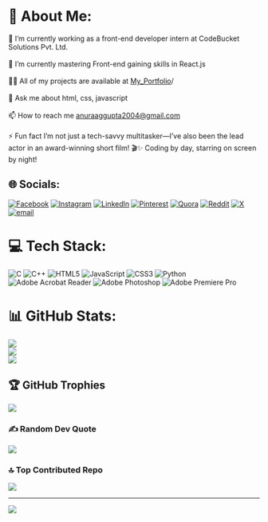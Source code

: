 # 💫 About Me:
🔭 I’m currently working as a front-end developer intern at CodeBucket Solutions Pvt. Ltd.<br><br>🌱 I’m currently mastering Front-end gaining skills in React.js<br><br>👨‍💻 All of my projects are available at [My_Portfolio](https://anuraag-gupta-portfolio.netlify.app/)/<br><br>💬 Ask me about html, css, javascript<br><br>📫 How to reach me anuraaggupta2004@gmail.com<br><br>⚡ Fun fact I’m not just a tech-savvy multitasker—I’ve also been the lead actor in an award-winning short film! 🎬✨ Coding by day, starring on screen by night!


## 🌐 Socials:
[![Facebook](https://img.shields.io/badge/Facebook-%231877F2.svg?logo=Facebook&logoColor=white)](https://facebook.com/anuraag.gupta.737) [![Instagram](https://img.shields.io/badge/Instagram-%23E4405F.svg?logo=Instagram&logoColor=white)](https://instagram.com/anuraag696) [![LinkedIn](https://img.shields.io/badge/LinkedIn-%230077B5.svg?logo=linkedin&logoColor=white)](https://linkedin.com/in/anuraag-gupta-a4877527a) [![Pinterest](https://img.shields.io/badge/Pinterest-%23E60023.svg?logo=Pinterest&logoColor=white)](https://pinterest.com/anuraaggupta2004) [![Quora](https://img.shields.io/badge/Quora-%23B92B27.svg?logo=Quora&logoColor=white)](https://quora.com/profile/Anuraag-Gupta-37) [![Reddit](https://img.shields.io/badge/Reddit-%23FF4500.svg?logo=Reddit&logoColor=white)](https://reddit.com/user/Soft_Lifeguard_6100) [![X](https://img.shields.io/badge/X-black.svg?logo=X&logoColor=white)](https://x.com/Anuraag2004) [![email](https://img.shields.io/badge/Email-D14836?logo=gmail&logoColor=white)](mailto:anuraaggupta2004@gmail.com) 

# 💻 Tech Stack:
![C](https://img.shields.io/badge/c-%2300599C.svg?style=for-the-badge&logo=c&logoColor=white) ![C++](https://img.shields.io/badge/c++-%2300599C.svg?style=for-the-badge&logo=c%2B%2B&logoColor=white) ![HTML5](https://img.shields.io/badge/html5-%23E34F26.svg?style=for-the-badge&logo=html5&logoColor=white) ![JavaScript](https://img.shields.io/badge/javascript-%23323330.svg?style=for-the-badge&logo=javascript&logoColor=%23F7DF1E) ![CSS3](https://img.shields.io/badge/css3-%231572B6.svg?style=for-the-badge&logo=css3&logoColor=white) ![Python](https://img.shields.io/badge/python-3670A0?style=for-the-badge&logo=python&logoColor=ffdd54) ![Adobe Acrobat Reader](https://img.shields.io/badge/Adobe%20Acrobat%20Reader-EC1C24.svg?style=for-the-badge&logo=Adobe%20Acrobat%20Reader&logoColor=white) ![Adobe Photoshop](https://img.shields.io/badge/adobe%20photoshop-%2331A8FF.svg?style=for-the-badge&logo=adobe%20photoshop&logoColor=white) ![Adobe Premiere Pro](https://img.shields.io/badge/Adobe%20Premiere%20Pro-9999FF.svg?style=for-the-badge&logo=Adobe%20Premiere%20Pro&logoColor=white)
# 📊 GitHub Stats:
![](https://github-readme-stats.vercel.app/api?username=anuraag696&theme=dark&hide_border=false&include_all_commits=true&count_private=true)<br/>
![](https://nirzak-streak-stats.vercel.app/?user=anuraag696&theme=dark&hide_border=false)<br/>
![](https://github-readme-stats.vercel.app/api/top-langs/?username=anuraag696&theme=dark&hide_border=false&include_all_commits=true&count_private=true&layout=compact)

## 🏆 GitHub Trophies
![](https://github-profile-trophy.vercel.app/?username=anuraag696&theme=radical&no-frame=false&no-bg=true&margin-w=4)

### ✍️ Random Dev Quote
![](https://quotes-github-readme.vercel.app/api?type=horizontal&theme=radical)

### 🔝 Top Contributed Repo
![](https://github-contributor-stats.vercel.app/api?username=anuraag696&limit=5&theme=dark&combine_all_yearly_contributions=true)

---
[![](https://visitcount.itsvg.in/api?id=anuraag696&icon=0&color=0)](https://visitcount.itsvg.in)

<!-- Proudly created with GPRM ( https://gprm.itsvg.in ) -->
